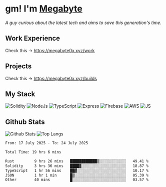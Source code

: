 # gm! I'm [Megabyte](https://megabyte0x.xyz/)

*A guy curious about the latest tech and aims to save this generation's time.*

## Work Experience

Check this -> https://megabyte0x.xyz/work

## Projects

Check this -> https://megabyte0x.xyz/builds

## My Stack

![Solidity](https://img.shields.io/badge/solidity-grey?style=for-the-badge&logo=solidity&logoColor=Green)
![NodeJs](https://img.shields.io/badge/NODE_JS-grey?style=for-the-badge&logo=nodedotjs&logoColor=Green)
![TypeScript](https://img.shields.io/badge/TS-grey?style=for-the-badge&logo=typescript&logoColor=Green)
![Express](https://img.shields.io/badge/EXPRESS-grey?style=for-the-badge&logo=EXPRESS&logoColor=Green)
![Firebase](https://img.shields.io/badge/EXPRESS-grey?style=for-the-badge&logo=EXPRESS&logoColor=Green)
![AWS](https://img.shields.io/badge/AWS-grey?style=for-the-badge&logo=amazonaws&logoColor=Yellow)
![JS](https://img.shields.io/badge/JS-grey?style=for-the-badge&logo=javascript&logoColor=Green)

## Github Stats

![Github Stats](https://github-readme-stats.vercel.app/api?username=megabyte0x&show_icons=true&theme=dark&hide_border=true&bg_color=0D1117) ![Top Langs](https://github-readme-stats.vercel.app/api/top-langs/?username=megabyte0x&layout=compact&theme=dark)

<!--START_SECTION:waka-->

```txt
From: 17 July 2025 - To: 24 July 2025

Total Time: 19 hrs 6 mins

Rust         9 hrs 26 mins   ████████████▒░░░░░░░░░░░░   49.41 %
Solidity     3 hrs 36 mins   ████▓░░░░░░░░░░░░░░░░░░░░   18.87 %
TypeScript   1 hr 56 mins    ██▓░░░░░░░░░░░░░░░░░░░░░░   10.17 %
JSON         1 hr 1 min      █▒░░░░░░░░░░░░░░░░░░░░░░░   05.39 %
Other        40 mins         █░░░░░░░░░░░░░░░░░░░░░░░░   03.57 %
```

<!--END_SECTION:waka-->



